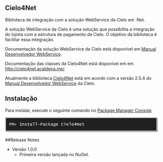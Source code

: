 ## Cielo4Net

Biblioteca de integração com a solução WebService da Cielo em .Net.

A solução WebService da Cielo é uma solução que possibilita a integração do lojista com a estrutura de pagamento da Cielo. O objetivo da biblioteca é facilitar essa integração.

Documentação da solução WebService da Cielo está disponível em <a href="https://www.cielo.com.br/wps/wcm/connect/9c206234-75f4-45cd-a66c-2e5d368941e2/Manual_Desenvolvedor_WebService_254_v2.pdf?MOD=AJPERES&CONVERT_TO=url&CACHEID=9c206234-75f4-45cd-a66c-2e5d368941e2" target="_blank">Manual Desenvolvedor WebService</a>.

Documentação das classes da Cielo4Net está disponível em em <a href="http://cielo4net.acaldeira.me/" target="_blank">http://cielo4net.acaldeira.me/</a>.

Atualmente a biblioteca <a href="https://github.com/adrianocaldeira/cielo-4-net">Cielo4Net</a> está em acordo com a versão 2.5.4 do <a href="https://www.cielo.com.br/wps/wcm/connect/9c206234-75f4-45cd-a66c-2e5d368941e2/Manual_Desenvolvedor_WebService_254_v2.pdf?MOD=AJPERES&CONVERT_TO=url&CACHEID=9c206234-75f4-45cd-a66c-2e5d368941e2" target="_blank">Manual Desenvolvedor WebService</a> da Cielo.

## <a name="instacao"></a>Instalação

Para instalar, execute o seguinte comando no <a href="http://docs.nuget.org/docs/start-here/using-the-package-manager-console#Installing_a_Package" target="_blank">Package Manager Console</a>.

<img src="https://raw.githubusercontent.com/adrianocaldeira/cielo-4-net/master/nuget.png"/>

##<a name="release-notes"></a>Release Notes

- Versão 1.0.0
	- Primeira versão lançada no NuGet.